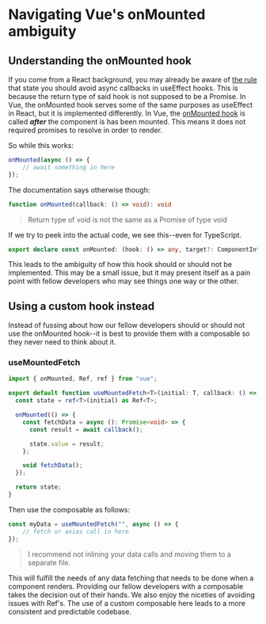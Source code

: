 # Navigating Vue's onMounted ambiguity

## Understanding the onMounted hook

If you come from a React background, you may already be aware of [the rule](https://www.robinwieruch.de/react-hooks-fetch-data/) that state you should avoid async callbacks in useEffect hooks. This is because the return type of said hook is not supposed to be a Promise. In Vue, the onMounted hook serves some of the same purposes as useEffect in React, but it is implemented differently. In Vue, the [onMounted hook](https://vuejs.org/api/composition-api-lifecycle.html#onmounted) is called ***after*** the component is has been mounted. This means it does not required promises to resolve in order to render.

So while this works:

```typescript
onMounted(async () => {
    // await something in here
});
```

The documentation says otherwise though:

```typescript
function onMounted(callback: () => void): void
```

> Return type of void is not the same as a Promise of type void

If we try to peek into the actual code, we see this--even for TypeScript.

```typescript
export declare const onMounted: (hook: () => any, target?: ComponentInternalInstance | null) => false | Function | undefined;
```

This leads to the ambiguity of how this hook should or should not be implemented. This may be a small issue, but it may present itself as a pain point with fellow developers who may see things one way or the other.

## Using a custom hook instead

Instead of fussing about how our fellow developers should or should not use the onMounted hook--it is best to provide them with a composable so they never need to think about it.

### useMountedFetch

```typescript
import { onMounted, Ref, ref } from "vue";

export default function useMountedFetch<T>(initial: T, callback: () => Promise<void>): Ref<T> {
  const state = ref<T>(initial) as Ref<T>;

  onMounted(() => {
    const fetchData = async (): Promise<void> => {
      const result = await callback();

      state.value = result;
    };

    void fetchData();
  });

  return state;
}
```

Then use the composable as follows:

```typescript
const myData = useMountedFetch("", async () => {
    // fetch or axios call in here
});
```

> I recommend not inlining your data calls and moving them to a separate file.

This will fulfill the needs of any data fetching that needs to be done when a component renders. Providing our fellow developers with a composable takes the decision out of their hands. We also enjoy the niceties of avoiding issues with Ref's. The use of a custom composable here leads to a more consistent and predictable codebase.
